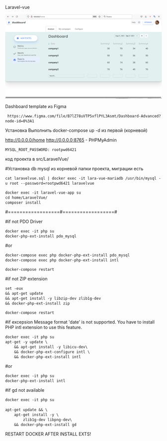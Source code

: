Laravel-vue

!["Dashboard Vue.js Presentation"](https://github.com/AntonKJ/laravel-vue/blob/main/scrin-2022-03-28_19-58.png)

Dashboard template из Figma
```
 https://www.figma.com/file/B7lZ78uVTP5xflPYL3Asmt/Dashboard-Advanced?node-id=0%3A1
```
Установка Выполнить docker-compose up -d из первой (корневой)

http://0.0.0.0/home
http://0.0.0.0:8765 - PHPMyAdmin
```
MYSQL_ROOT_PASSWORD: rootpwd6421
```
код проекта в src/LaravelVue/

#Установка db mysql из корневой папки проекта, миграции есть 
```
cat laravelvue.sql | docker exec -it lara-vue-mariadb /usr/bin/mysql -u root --password=rootpwd6421 laravelvue
```
```
docker exec -it laravel-vue-app su
cd home/LaravelVue/
composer install
```
#==================#==================#

#if not PDO Driver
```
docker exec -it php su
docker-php-ext-install pdo_mysql
```
#or
```
docker-compose exec php docker-php-ext-install pdo_mysql
docker-compose exec php docker-php-ext-install intl
```
```
docker-compose restart
```
#if not ZIP extension
```
set -eux     
&& apt-get update     
&& apt-get install -y libzip-dev zlib1g-dev     
&& docker-php-ext-install zip
```
```
docker-compose restart
```
#if excepsion Message format 'date' is not supported. You have to install PHP intl extension to use this feature.
```
docker exec -it php su
apt-get -y update \
    && apt-get install -y libicu-dev\
    && docker-php-ext-configure intl \
    && docker-php-ext-install intl
```
#or
```
docker exec -it php su
docker-php-ext-install intl
```
#if gd not available
```
docker exec -it php su

apt-get update && \
    apt-get install -y \
        zlib1g-dev libpng-dev\
    && docker-php-ext-install gd
```
RESTART DOCKER AFTER INSTALL EXTS!
